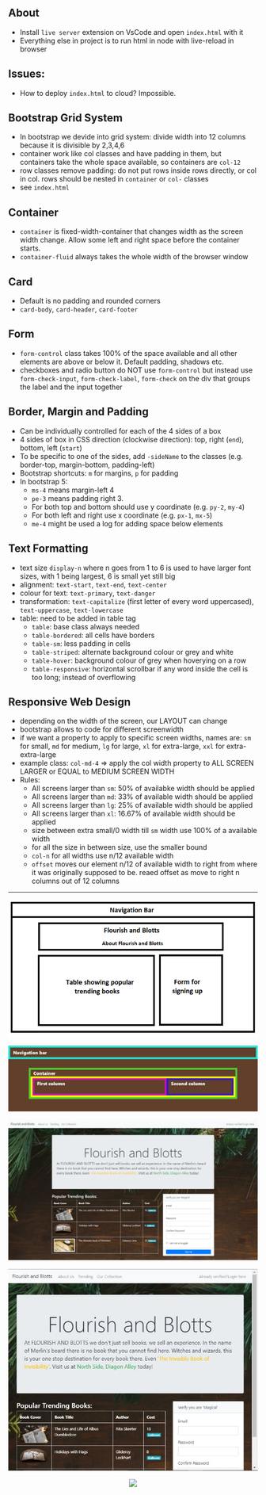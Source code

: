 ## About
- Install `live server` extension on VsCode and open `index.html` with it 
- Everything else in project is to run html in node with live-reload in browser

## Issues:
- How to deploy `index.html` to cloud? Impossible.

## Bootstrap Grid System
- In bootstrap we devide into grid system: divide width into 12 columns because it is divisible by 2,3,4,6
- container work like col classes and have padding in them, but containers take the whole space available, so containers are `col-12`
- row classes remove padding: do not put rows inside rows directly, or col in col. rows should be nested in `container` or `col-` classes
- see `index.html`

## Container
- `container` is fixed-width-container that changes width as the screen width change. Allow some left and right space before the container starts. 
- `container-fluid` always takes the whole width of the browser window

## Card
- Default is no padding and rounded corners 
- `card-body`, `card-header`, `card-footer`

## Form
- `form-control` class takes 100% of the space available and all other elements are above or below it. Default padding, shadows etc.
- checkboxes and radio button do NOT use `form-control` but instead use `form-check-input`, `form-check-label`, `form-check` on the div that groups the label and the input together

## Border, Margin and Padding
- Can be individually controlled for each of the 4 sides of a box
- 4 sides of box in CSS direction (clockwise direction): top, right (`end`), bottom, left (`start`)
- To be specific to one of the sides, add `-sideName` to the classes (e.g. border-top, margin-bottom, padding-left)
- Bootstrap shortcuts: `m` for margins, `p` for padding
- In bootstrap 5: 
    - `ms-4` means margin-left 4
    - `pe-3` means padding right 3. 
    - For both top and bottom should use y coordinate (e.g. `py-2`, `my-4`)
    - For both left and right use x coordinate (e.g. `px-1`, `mx-5`)
    - `me-4` might be used a log for adding space below elements

## Text Formatting
  - text size `display-n` where n goes from 1 to 6 is used to have larger font sizes, with 1 being largest, 6 is small yet still big
  - alignment: `text-start`, `text-end`, `text-center`
  - colour for text: `text-primary`, `text-danger`
  - transformation: `text-capitalize` (first letter of every word uppercased), `text-uppercase`, `text-lowercase`
  - table: need to be added in table tag
    - `table`: base class always needed
    - `table-bordered`: all cells have borders
    - `table-sm`: less padding in cells
    - `table-striped`: alternate background colour or grey and white
    - `table-hover`: background colour of grey when hoverying on a row
    - `table-responsive`: horizontal scrollbar if any word inside the cell is too long; instead of overflowing

## Responsive Web Design
- depending on the width of the screen, our LAYOUT can change
- bootstrap allows to code for different screenwidth
- if we want a property to apply to specific screen widths, names are: `sm` for small, `md` for medium, `lg` for large, `xl` for extra-large, `xxl` for extra-extra-large
- example class: `col-md-4` => apply the col width property to ALL SCREEN LARGER or EQUAL to MEDIUM SCREEN WIDTH
- Rules:
  - All screens larger than `sm`: 50% of availabke width should be applied
  - All screens larger than `md`: 33% of available width should be applied
  - All screens larger than `lg`: 25% of available width should be applied
  - All screens larger than `xl`: 16.67% of available width should be applied
  - size between extra small/0 width till `sm` width use 100% of a available width
  - for all the size in between size, use the smaller bound
  - `col-n` for all widths use n/12 available width
  - `offset` moves our element n/12 of available width to right from where it was originally supposed to be. reaed offset as move to right n columns out of 12 columns

------------------------------------------------------------------------------------

<p align="center">
  <img src="requirements/indexhtmllayout.png">
  <p>
  <img src="requirements/layoutwithborder.png">
  <p>
  <img src="requirements/mainpagelarge.png">
  <p align="center">
  <img src="requirements/mainpagemedium.jpeg">
  <p align="center">
  <img src="requirements/smallscreen.gif">
</p>
